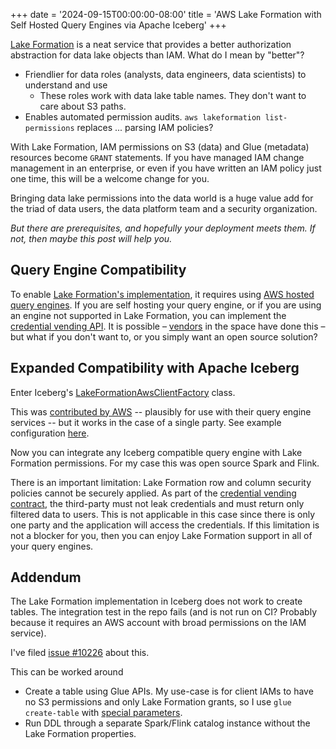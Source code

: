 +++
date = '2024-09-15T00:00:00-08:00'
title = 'AWS Lake Formation with Self Hosted Query Engines via Apache Iceberg'
+++

[Lake Formation](localhost:1313) is a neat service that provides a better authorization abstraction for data lake objects than IAM. What do I mean by "better"?
- Friendlier for data roles (analysts, data engineers, data scientists) to understand and use
	- These roles work with data lake table names. They don't want to care about S3 paths.
- Enables automated permission audits. `aws lakeformation list-permissions` replaces ... parsing IAM policies?

With Lake Formation, IAM permissions on S3 (data) and Glue (metadata) resources become `GRANT` statements. If you have managed IAM change management in an enterprise, or even if you have written an IAM policy just one time, this will be a welcome change for you.

Bringing data lake permissions into the data world is a huge value add for the triad of data users, the data platform team and a security organization.

*But there are prerequisites, and hopefully your deployment meets them. If not, then maybe this post will help you.*

## Query Engine Compatibility
To enable [Lake Formation's implementation](https://docs.aws.amazon.com/lake-formation/latest/dg/how-it-works.html), it requires using [AWS hosted query engines](https://docs.aws.amazon.com/lake-formation/latest/dg/service-integrations.html). If you are self hosting your query engine, or if you are using an engine not supported in Lake Formation, you can implement the [credential vending API](https://docs.aws.amazon.com/lake-formation/latest/dg/using-cred-vending.html). It is possible – [vendors](https://docs.starburst.io/latest/security/aws-lake-formation.html) in the space have done this – but what if you don't want to, or you simply want an open source solution?

## Expanded Compatibility with Apache Iceberg
Enter Iceberg's [LakeFormationAwsClientFactory](https://github.com/apache/iceberg/blob/main/aws/src/main/java/org/apache/iceberg/aws/lakeformation/LakeFormationAwsClientFactory.java#L51) class.

This was [contributed by AWS](https://github.com/apache/iceberg/pull/4280) -- plausibly for use with their query engine services -- but it works in the case of a single party. See example configuration [here](https://github.com/apache/iceberg/issues/10226).

Now you can integrate any Iceberg compatible query engine with Lake Formation permissions. For my case this was open source Spark and Flink.

There is an important limitation:  Lake Formation row and column security policies cannot be securely applied. As part of the [credential vending contract](https://docs.aws.amazon.com/lake-formation/latest/dg/roles-and-responsibilities.html), the third-party must not leak credentials and must return only filtered data to users. This is not applicable in this case since there is only one party and the application will access the credentials. If this limitation is not a blocker for you, then you can enjoy Lake Formation support in all of your query engines.

## Addendum
The Lake Formation implementation in Iceberg does not work to create tables. The integration test in the repo fails (and is not run on CI? Probably because it requires an AWS account with broad permissions on the IAM service).

I've filed [issue #10226](https://github.com/apache/iceberg/issues/10226) about this.

This can be worked around
- Create a table using Glue APIs. My use-case is for client IAMs to have no S3 permissions and only Lake Formation grants, so I use `glue create-table` with [special parameters](https://docs.aws.amazon.com/lake-formation/latest/dg/creating-iceberg-tables.html).
- Run DDL through a separate Spark/Flink catalog instance without the Lake Formation properties.

